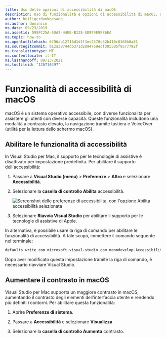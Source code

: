 ```yaml
---
title: Uso delle opzioni di accessibilità di macOS
description: Uso di funzionalità e opzioni di accessibilità di macOS, ad esempio contrasto elevato, navigazione tramite tastiera e VoiceOver
author: heiligerdankgesang
ms.author: dominicn
ms.date: 09/23/2019
ms.assetid: 598FC25A-6DA3-44BB-B128-AD979E9F86EA
ms.topic: how-to
ms.openlocfilehash: 6796ab12716d1d2f3ec2570c32b410c8360b8a81
ms.sourcegitcommit: b12a38744db371d2894769ecf305585f9577792f
ms.translationtype: MT
ms.contentlocale: it-IT
ms.lasthandoff: 09/13/2021
ms.locfileid: "126710497"
---
```

# <a name="accessibility-features-of-macos"></a>Funzionalità di accessibilità di macOS

macOS è un sistema operativo accessibile, con diverse funzionalità per assistere gli utenti con diverse capacità. Queste funzionalità includono una modalità a contrasto elevato, la navigazione tramite tastiera e VoiceOver (utilità per la lettura dello schermo macOS).

## <a name="enable-accessibility-features"></a>Abilitare le funzionalità di accessibilità

In Visual Studio per Mac, il supporto per le tecnologie di assistive è disattivato per impostazione predefinita. Per abilitare il supporto dell'accessibilità:

1. Passare a **Visual Studio (menu)**  >  **Preferenze**  >  **Altro** e selezionare **Accessibilità**.

1. Selezionare la **casella di controllo Abilita** accessibilità.

   ![Screenshot delle preferenze di accessibilità, con l'opzione Abilita accessibilità selezionata](media/accessibility-preferences.png)

1. Selezionare **Riavvia Visual Studio** per abilitare il supporto per le tecnologie di assistive di Apple.

In alternativa, è possibile usare la riga di comando per abilitare le funzionalità di accessibilità. A tale scopo, immettere il comando seguente nel terminale:

```bash
defaults write com.microsoft.visual-studio com.monodevelop.AccessibilityEnabled 1
```

Dopo aver modificato questa impostazione tramite la riga di comando, è necessario riavviare Visual Studio.

## <a name="increase-the-contrast-in-macos"></a>Aumentare il contrasto in macOS

Visual Studio per Mac supporta un maggiore contrasto in macOS, aumentando il contrasto degli elementi dell'interfaccia utente e rendendo più definiti i contorni. Per abilitare questa funzionalità:

1. Aprire **Preferenze di sistema**.

1. Passare a **Accessibilità** e selezionare **Visualizza.**

1. Selezionare la **casella di controllo Aumenta** contrasto.
